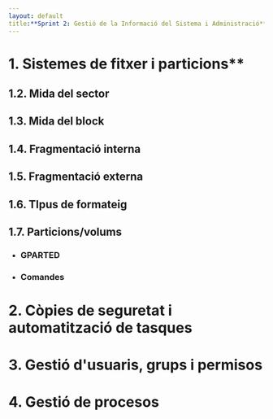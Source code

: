 ```yaml
---
layout: default
title:**Sprint 2: Gestió de la Informació del Sistema i Administració**
---
```


# **1.** Sistemes de fitxer i particions**
## **1.2.** Mida del sector
## **1.3.** Mida del block
## **1.4.** Fragmentació interna
## **1.5.** Fragmentació externa
## **1.6.** TIpus de formateig
## **1.7.** Particions/volums
* ### GPARTED
* ### Comandes




# **2.** Còpies de seguretat i automatització de tasques
# **3.** Gestió d'usuaris, grups i permisos
# **4.** Gestió de procesos

